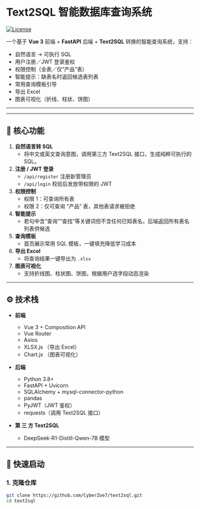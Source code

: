 # Text2SQL 智能数据库查询系统

[![License](https://img.shields.io/badge/license-MIT-blue.svg)](LICENSE)

一个基于 **Vue 3** 前端 + **FastAPI** 后端 + **Text2SQL** 转换的智能查询系统，支持：
- 自然语言 → 可执行 SQL  
- 用户注册／JWT 登录鉴权  
- 权限控制（全表／仅“产品”表）  
- 智能提示：缺表名时返回候选表列表  
- 常用查询模板引导  
- 导出 Excel  
- 图表可视化（折线、柱状、饼图）  

---

---

## 🚀 核心功能

1. **自然语言转 SQL**  
   - 将中文或英文查询意图，调用第三方 Text2SQL 接口，生成纯粹可执行的 SQL。  
2. **注册 / JWT 登录**  
   - `/api/register` 注册新管理员  
   - `/api/login` 校验后发放带权限的 JWT  
3. **权限控制**  
   - 权限 1：可查询所有表  
   - 权限 2：仅可查询 “产品” 表，其他表请求被拒绝  
4. **智能提示**  
   - 若句中含“查询”“查找”等关键词但不含任何已知表名，后端返回所有表名列表供候选  
5. **查询模板**  
   - 首页展示常用 SQL 模板，一键填充降低学习成本  
6. **导出 Excel**  
   - 将查询结果一键导出为 `.xlsx`  
7. **图表可视化**  
   - 支持折线图、柱状图、饼图，根据用户选字段动态渲染  


---

## ⚙️ 技术栈

- **前端**  
  - Vue 3 + Composition API  
  - Vue Router  
  - Axios  
  - XLSX.js （导出 Excel）  
  - Chart.js （图表可视化）  

- **后端**  
  - Python 3.8+  
  - FastAPI + Uvicorn  
  - SQLAlchemy + mysql-connector-python  
  - pandas  
  - PyJWT（JWT 鉴权）  
  - requests（调用 Text2SQL 接口）  

- **第 三 方 Text2SQL**  
  - DeepSeek-R1-Distill-Qwen-7B 模型  

---

## 🚀 快速启动

### 1. 克隆仓库

```bash
git clone https://github.com/CyberZoe7/text2sql.git
cd text2sql


